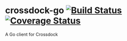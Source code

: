 # crossdock-go [![Build Status](https://travis-ci.org/crossdock/crossdock-go.svg)](https://travis-ci.org/crossdock/crossdock-go) [![Coverage Status](https://coveralls.io/repos/github/crossdock/crossdock-go/badge.svg)](https://coveralls.io/github/crossdock/crossdock-go)
A Go client for Crossdock
